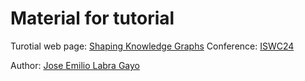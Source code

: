 # Material for tutorial

Turotial web page: [Shaping Knowledge Graphs](https://www.validatingrdf.com/tutorial/iswc2024/)
Conference: [ISWC24](https://iswc2024.semanticweb.org/)

Author: [Jose Emilio Labra Gayo](https://labra.weso.es/)
